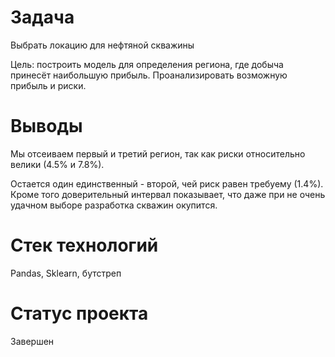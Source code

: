 # Задача
Выбрать локацию для нефтяной скважины

Цель: построить модель для определения региона, где добыча принесёт наибольшую прибыль. Проанализировать возможную прибыль и риски.

# Выводы
Мы отсеиваем первый и третий регион, так как риски относительно велики (4.5% и 7.8%).

Остается один единственный - второй, чей риск равен требуему (1.4%). Кроме того доверительный интервал показывает, что даже при не очень удачном выборе разработка скважин окупится.

# Стек технологий
Pandas, Sklearn, бутстреп

# Статус проекта
Завершен
